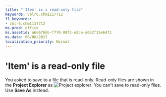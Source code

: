 ```yaml
---
title: "'Item' is a read-only file"
keywords: vblr6.chm1117712
f1_keywords:
- vblr6.chm1117712
ms.prod: office
ms.assetid: a6e6766b-f770-09f2-e2ce-a652f15e6471
ms.date: 06/08/2017
localization_priority: Normal
---
```



# 'Item' is a read-only file

You asked to save to a file that is read-only. Read-only files are shown in the  **Project Explorer** as
![Project explorer](../../../images/avhlp038_ZA01201576.gif). You can't save to read-only files. Use  **Save As** instead.



